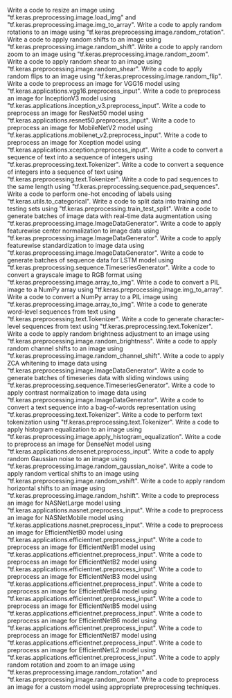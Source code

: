 Write a code to resize an image using "tf.keras.preprocessing.image.load_img" and "tf.keras.preprocessing.image.img_to_array".
Write a code to apply random rotations to an image using "tf.keras.preprocessing.image.random_rotation".
Write a code to apply random shifts to an image using "tf.keras.preprocessing.image.random_shift".
Write a code to apply random zoom to an image using "tf.keras.preprocessing.image.random_zoom".
Write a code to apply random shear to an image using "tf.keras.preprocessing.image.random_shear".
Write a code to apply random flips to an image using "tf.keras.preprocessing.image.random_flip".
Write a code to preprocess an image for VGG16 model using "tf.keras.applications.vgg16.preprocess_input".
Write a code to preprocess an image for InceptionV3 model using "tf.keras.applications.inception_v3.preprocess_input".
Write a code to preprocess an image for ResNet50 model using "tf.keras.applications.resnet50.preprocess_input".
Write a code to preprocess an image for MobileNetV2 model using "tf.keras.applications.mobilenet_v2.preprocess_input".
Write a code to preprocess an image for Xception model using "tf.keras.applications.xception.preprocess_input".
Write a code to convert a sequence of text into a sequence of integers using "tf.keras.preprocessing.text.Tokenizer".
Write a code to convert a sequence of integers into a sequence of text using "tf.keras.preprocessing.text.Tokenizer".
Write a code to pad sequences to the same length using "tf.keras.preprocessing.sequence.pad_sequences".
Write a code to perform one-hot encoding of labels using "tf.keras.utils.to_categorical".
Write a code to split data into training and testing sets using "tf.keras.preprocessing.train_test_split".
Write a code to generate batches of image data with real-time data augmentation using "tf.keras.preprocessing.image.ImageDataGenerator".
Write a code to apply featurewise center normalization to image data using "tf.keras.preprocessing.image.ImageDataGenerator".
Write a code to apply featurewise standardization to image data using "tf.keras.preprocessing.image.ImageDataGenerator".
Write a code to generate batches of sequence data for LSTM model using "tf.keras.preprocessing.sequence.TimeseriesGenerator".
Write a code to convert a grayscale image to RGB format using "tf.keras.preprocessing.image.array_to_img".
Write a code to convert a PIL image to a NumPy array using "tf.keras.preprocessing.image.img_to_array".
Write a code to convert a NumPy array to a PIL image using "tf.keras.preprocessing.image.array_to_img".
Write a code to generate word-level sequences from text using "tf.keras.preprocessing.text.Tokenizer".
Write a code to generate character-level sequences from text using "tf.keras.preprocessing.text.Tokenizer".
Write a code to apply random brightness adjustment to an image using "tf.keras.preprocessing.image.random_brightness".
Write a code to apply random channel shifts to an image using "tf.keras.preprocessing.image.random_channel_shift".
Write a code to apply ZCA whitening to image data using "tf.keras.preprocessing.image.ImageDataGenerator".
Write a code to generate batches of timeseries data with sliding windows using "tf.keras.preprocessing.sequence.TimeseriesGenerator".
Write a code to apply contrast normalization to image data using "tf.keras.preprocessing.image.ImageDataGenerator".
Write a code to convert a text sequence into a bag-of-words representation using "tf.keras.preprocessing.text.Tokenizer".
Write a code to perform text tokenization using "tf.keras.preprocessing.text.Tokenizer".
Write a code to apply histogram equalization to an image using "tf.keras.preprocessing.image.apply_histogram_equalization".
Write a code to preprocess an image for DenseNet model using "tf.keras.applications.densenet.preprocess_input".
Write a code to apply random Gaussian noise to an image using "tf.keras.preprocessing.image.random_gaussian_noise".
Write a code to apply random vertical shifts to an image using "tf.keras.preprocessing.image.random_vshift".
Write a code to apply random horizontal shifts to an image using "tf.keras.preprocessing.image.random_hshift".
Write a code to preprocess an image for NASNetLarge model using "tf.keras.applications.nasnet.preprocess_input".
Write a code to preprocess an image for NASNetMobile model using "tf.keras.applications.nasnet.preprocess_input".
Write a code to preprocess an image for EfficientNetB0 model using "tf.keras.applications.efficientnet.preprocess_input".
Write a code to preprocess an image for EfficientNetB1 model using "tf.keras.applications.efficientnet.preprocess_input".
Write a code to preprocess an image for EfficientNetB2 model using "tf.keras.applications.efficientnet.preprocess_input".
Write a code to preprocess an image for EfficientNetB3 model using "tf.keras.applications.efficientnet.preprocess_input".
Write a code to preprocess an image for EfficientNetB4 model using "tf.keras.applications.efficientnet.preprocess_input".
Write a code to preprocess an image for EfficientNetB5 model using "tf.keras.applications.efficientnet.preprocess_input".
Write a code to preprocess an image for EfficientNetB6 model using "tf.keras.applications.efficientnet.preprocess_input".
Write a code to preprocess an image for EfficientNetB7 model using "tf.keras.applications.efficientnet.preprocess_input".
Write a code to preprocess an image for EfficientNetL2 model using "tf.keras.applications.efficientnet.preprocess_input".
Write a code to apply random rotation and zoom to an image using "tf.keras.preprocessing.image.random_rotation" and "tf.keras.preprocessing.image.random_zoom".
Write a code to preprocess an image for a custom model using appropriate preprocessing techniques.